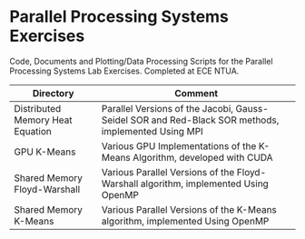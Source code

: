 # Parallel Processing Systems Exercises

Code, Documents and Plotting/Data Processing Scripts for the Parallel Processing Systems Lab Exercises. Completed at ECE NTUA.

| Directory                        | Comment                                                                                            |
|----------------------------------|----------------------------------------------------------------------------------------------------|
| Distributed Memory Heat Equation | Parallel Versions of the Jacobi, Gauss-Seidel SOR and Red-Black SOR methods, implemented Using MPI |
| GPU K-Means                      | Various GPU Implementations of the K-Means Algorithm, developed with CUDA                          |
| Shared Memory Floyd-Warshall     | Various Parallel Versions of the Floyd-Warshall algorithm, implemented Using OpenMP                |
| Shared Memory K-Means            | Various Parallel Versions of the K-Means algorithm, implemented Using OpenMP                       |